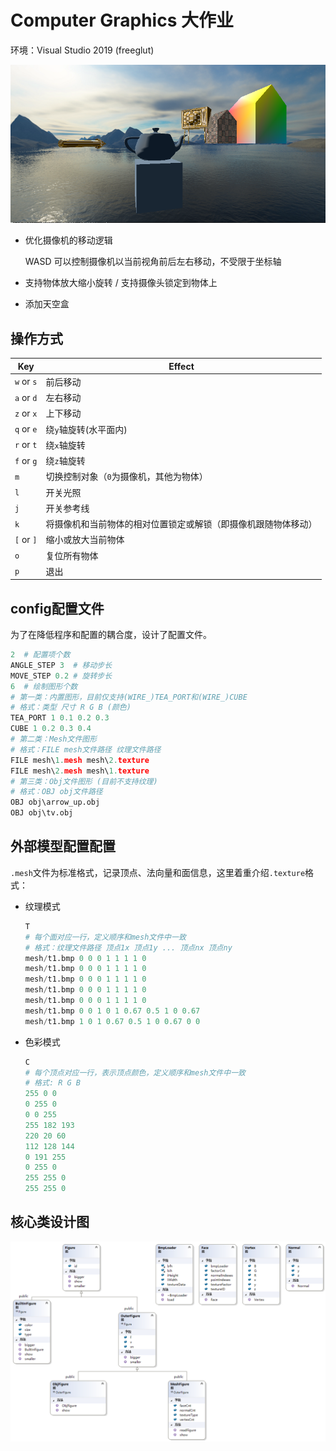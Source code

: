 # Computer Graphics 大作业

环境：Visual Studio 2019 (freeglut)

![](./效果图.png)

* 优化摄像机的移动逻辑

   WASD 可以控制摄像机以当前视角前后左右移动，不受限于坐标轴

* 支持物体放大缩小旋转 / 支持摄像头锁定到物体上

* 添加天空盒

## 操作方式

| Key        | Effect                                                       |
| ---------- | ------------------------------------------------------------ |
| `w` or `s` | 前后移动                                                     |
| `a` or `d` | 左右移动                                                     |
| `z` or `x` | 上下移动                                                     |
| `q` or `e` | 绕`y`轴旋转(水平面内)                                        |
| `r` or `t` | 绕`x`轴旋转                                                  |
| `f` or `g` | 绕`z`轴旋转                                                  |
| `m`        | 切换控制对象（`0`为摄像机，其他为物体）                      |
| `l`        | 开关光照                                                     |
| `j`        | 开关参考线                                                   |
| `k`        | 将摄像机和当前物体的相对位置锁定或解锁（即摄像机跟随物体移动） |
| `[` or `]` | 缩小或放大当前物体                                           |
| `o`        | 复位所有物体 |
| `p` | 退出                                     |

## config配置文件

为了在降低程序和配置的耦合度，设计了配置文件。

```python
2  # 配置项个数
ANGLE_STEP 3  # 移动步长
MOVE_STEP 0.2 # 旋转步长
6  # 绘制图形个数
# 第一类：内置图形，目前仅支持(WIRE_)TEA_PORT和(WIRE_)CUBE
# 格式：类型 尺寸 R G B (颜色)
TEA_PORT 1 0.1 0.2 0.3 
CUBE 1 0.2 0.3 0.4
# 第二类：Mesh文件图形
# 格式：FILE mesh文件路径 纹理文件路径
FILE mesh\1.mesh mesh\2.texture
FILE mesh\2.mesh mesh\1.texture
# 第三类：Obj文件图形 (目前不支持纹理)
# 格式：OBJ obj文件路径
OBJ obj\arrow_up.obj
OBJ obj\tv.obj
```

## 外部模型配置配置

`.mesh`文件为标准格式，记录顶点、法向量和面信息，这里着重介绍`.texture`格式：

* 纹理模式

  ```python
  T
  # 每个面对应一行，定义顺序和mesh文件中一致
  # 格式：纹理文件路径 顶点1x 顶点1y ... 顶点nx 顶点ny
  mesh/t1.bmp 0 0 0 1 1 1 1 0
  mesh/t1.bmp 0 0 0 1 1 1 1 0
  mesh/t1.bmp 0 0 0 1 1 1 1 0
  mesh/t1.bmp 0 0 0 1 1 1 1 0
  mesh/t1.bmp 0 0 0 1 1 1 1 0
  mesh/t1.bmp 0 0 1 0 1 0.67 0.5 1 0 0.67
  mesh/t1.bmp 1 0 1 0.67 0.5 1 0 0.67 0 0
  ```

* 色彩模式

  ```python
  C
  # 每个顶点对应一行，表示顶点颜色，定义顺序和mesh文件中一致
  # 格式: R G B
  255 0 0
  0 255 0
  0 0 255
  255 182 193
  220 20 60
  112 128 144
  0 191 255
  0 255 0
  255 255 0
  255 255 0
  ```


## 核心类设计图

![ClassDiagram](./ClassDiagram.png)
